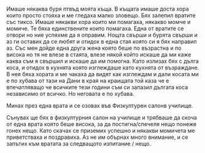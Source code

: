 Имаше някаква буря птвъд моята къща. В къщата имаше доста хора които просто стояха и ме гледаха малко зловещо. Бях залепил вратите със тиксо. Имаше някакви хора които ми помагаха, някакво момче и момиче. Те бяха единствените които помагаха. Една от вратите се отвори но ние успяхме да я оправим. Нощта свърши и бурята свърши и аз ги оставих да се любят и отидох в една стая която си я бях направил аз. Със мен дойде една друга жена която беше по възрастна и по висока но тя не влезе в стаята, влезе някой който искаше да ми каже каква съм я свършил и искаше да им помогна. Като излизах бях с дълга коса, и отидох в кухнята която изглеждаше като кухнята от възраждане. В нея бяха хората и ме чакаха да видят как изглеждам и дали косата ми е по хубава от тази на Дани в края на краищата той каза че е впечатляващо че всичките тези години съм си запазил дългата коса независимо от всичко. Но неговата е по хубава. 

Минах през една врата и се озовах във Физкултурен салонв училище.

Сънувах ще бях в физкултурния салон на училище и трябваше да скоча от една врата която беше висока, за да постигна/спечеля нещо понеже гонех нещо. Като скачах се приземих успешно и някакви момичета ме приветстваха и поздравиха. Аз не им обърнах много внимание, и се запътих към вратата за следващото изпитание / нещо. 